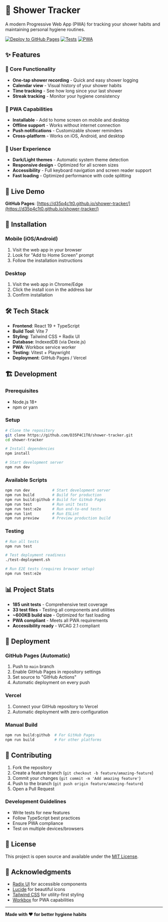 # 🚿 Shower Tracker

A modern Progressive Web App (PWA) for tracking your shower habits and maintaining personal hygiene routines.

[![Deploy to GitHub Pages](https://github.com/D35P4C1T0/shower-tracker/actions/workflows/deploy-github-pages.yml/badge.svg)](https://github.com/D35P4C1T0/shower-tracker/actions/workflows/deploy-github-pages.yml)
[![Tests](https://img.shields.io/badge/tests-185%20passing-brightgreen)](https://github.com/D35P4C1T0/shower-tracker)
[![PWA](https://img.shields.io/badge/PWA-ready-blue)](https://web.dev/progressive-web-apps/)

## ✨ Features

### 🎯 Core Functionality
- **One-tap shower recording** - Quick and easy shower logging
- **Calendar view** - Visual history of your shower habits
- **Time tracking** - See how long since your last shower
- **Streak tracking** - Monitor your hygiene consistency

### 📱 PWA Capabilities
- **Installable** - Add to home screen on mobile and desktop
- **Offline support** - Works without internet connection
- **Push notifications** - Customizable shower reminders
- **Cross-platform** - Works on iOS, Android, and desktop

### 🎨 User Experience
- **Dark/Light themes** - Automatic system theme detection
- **Responsive design** - Optimized for all screen sizes
- **Accessibility** - Full keyboard navigation and screen reader support
- **Fast loading** - Optimized performance with code splitting

## 🚀 Live Demo

**GitHub Pages**: [https://d35p4c1t0.github.io/shower-tracker/](https://d35p4c1t0.github.io/shower-tracker/)

## 📱 Installation

### Mobile (iOS/Android)
1. Visit the web app in your browser
2. Look for "Add to Home Screen" prompt
3. Follow the installation instructions

### Desktop
1. Visit the web app in Chrome/Edge
2. Click the install icon in the address bar
3. Confirm installation

## 🛠️ Tech Stack

- **Frontend**: React 19 + TypeScript
- **Build Tool**: Vite 7
- **Styling**: Tailwind CSS + Radix UI
- **Database**: IndexedDB (via Dexie.js)
- **PWA**: Workbox service worker
- **Testing**: Vitest + Playwright
- **Deployment**: GitHub Pages / Vercel

## 🏗️ Development

### Prerequisites
- Node.js 18+ 
- npm or yarn

### Setup
```bash
# Clone the repository
git clone https://github.com/D35P4C1T0/shower-tracker.git
cd shower-tracker

# Install dependencies
npm install

# Start development server
npm run dev
```

### Available Scripts
```bash
npm run dev          # Start development server
npm run build        # Build for production
npm run build:github # Build for GitHub Pages
npm run test         # Run unit tests
npm run test:e2e     # Run end-to-end tests
npm run lint         # Run ESLint
npm run preview      # Preview production build
```

### Testing
```bash
# Run all tests
npm run test

# Test deployment readiness
./test-deployment.sh

# Run E2E tests (requires browser setup)
npm run test:e2e
```

## 📊 Project Stats

- **185 unit tests** - Comprehensive test coverage
- **33 test files** - Testing all components and utilities
- **~600KB build size** - Optimized for fast loading
- **PWA compliant** - Meets all PWA requirements
- **Accessibility ready** - WCAG 2.1 compliant

## 🚀 Deployment

### GitHub Pages (Automatic)
1. Push to `main` branch
2. Enable GitHub Pages in repository settings
3. Set source to "GitHub Actions"
4. Automatic deployment on every push

### Vercel
1. Connect your GitHub repository to Vercel
2. Automatic deployment with zero configuration

### Manual Build
```bash
npm run build:github  # For GitHub Pages
npm run build         # For other platforms
```

## 🤝 Contributing

1. Fork the repository
2. Create a feature branch (`git checkout -b feature/amazing-feature`)
3. Commit your changes (`git commit -m 'Add amazing feature'`)
4. Push to the branch (`git push origin feature/amazing-feature`)
5. Open a Pull Request

### Development Guidelines
- Write tests for new features
- Follow TypeScript best practices
- Ensure PWA compliance
- Test on multiple devices/browsers

## 📝 License

This project is open source and available under the [MIT License](LICENSE).

## 🙏 Acknowledgments

- [Radix UI](https://www.radix-ui.com/) for accessible components
- [Lucide](https://lucide.dev/) for beautiful icons
- [Tailwind CSS](https://tailwindcss.com/) for utility-first styling
- [Workbox](https://developers.google.com/web/tools/workbox) for PWA capabilities

---

**Made with ❤️ for better hygiene habits**